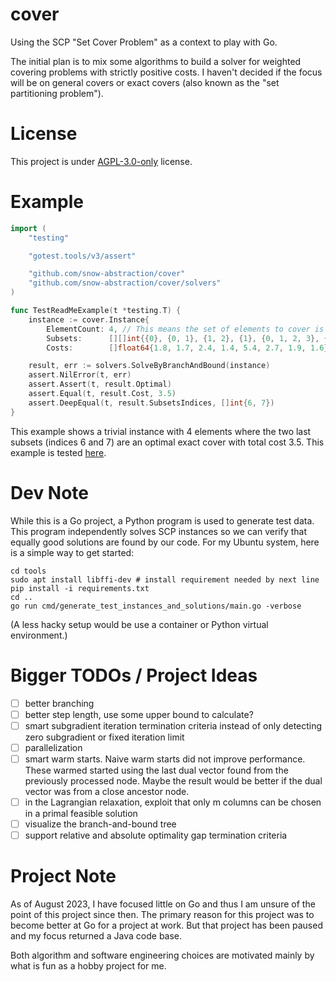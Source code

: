 # cover

Using the SCP "Set Cover Problem" as a context to play with Go.

The initial plan is to mix some algorithms to build a solver for
weighted covering problems with strictly positive costs. I haven't
decided if the focus will be on general covers or exact covers (also known
as the "set partitioning problem").

# License

This project is under [AGPL-3.0-only](LICENSE) license.

# Example



```go
import (
	"testing"

	"gotest.tools/v3/assert"

	"github.com/snow-abstraction/cover"
	"github.com/snow-abstraction/cover/solvers"
)

func TestReadMeExample(t *testing.T) {
	instance := cover.Instance{
		ElementCount: 4, // This means the set of elements to cover is {0, 1, 2 and 3}
		Subsets:      [][]int{{0}, {0, 1}, {1, 2}, {1}, {0, 1, 2, 3}, {2, 3}, {0, 1, 3}, {2}},
		Costs:        []float64{1.8, 1.7, 2.4, 1.4, 5.4, 2.7, 1.9, 1.6}}

	result, err := solvers.SolveByBranchAndBound(instance)
	assert.NilError(t, err)
	assert.Assert(t, result.Optimal)
	assert.Equal(t, result.Cost, 3.5)
	assert.DeepEqual(t, result.SubsetsIndices, []int{6, 7})
}
```

This example shows a trivial instance with 4 elements where the two last subsets (indices
6 and 7) are an optimal exact cover with total cost 3.5. This example is tested
[here](internal/doctest/doc_test.go).

# Dev Note

While this is a Go project, a Python program is used to generate test data.
This program independently solves SCP instances so we can verify that equally
good solutions are found by our code. For my Ubuntu system, here is a simple
way to get started:

```
cd tools
sudo apt install libffi-dev # install requirement needed by next line
pip install -i requirements.txt
cd ..
go run cmd/generate_test_instances_and_solutions/main.go -verbose
```

(A less hacky setup would be use a container or Python virtual environment.)

# Bigger TODOs / Project Ideas

- [ ] better branching
- [ ] better step length, use some upper bound to calculate?
- [ ] smart subgradient iteration termination criteria instead of only detecting zero
      subgradient or fixed iteration limit
- [ ] parallelization
- [ ] smart warm starts. Naive warm starts did not improve performance. 
      These warmed started using the last dual vector found from the previously
	  processed node. Maybe the result would be better if the dual vector was
	  from a close ancestor node.
- [ ] in the Lagrangian relaxation, exploit that only m columns can be chosen
      in a primal feasible solution
- [ ] visualize the branch-and-bound tree
- [ ] support relative and absolute optimality gap termination criteria

# Project Note

As of August 2023, I have focused little on Go and thus I am unsure of the
point of this project since then. The primary reason for this project was to
become better at Go for a project at work. But that project has been paused
and my focus returned a Java code base.

Both algorithm and software engineering choices are motivated mainly
by what is fun as a hobby project for me.
